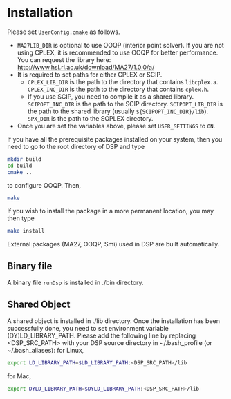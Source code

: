 # Installation

Please set `UserConfig.cmake` as follows.

* `MA27LIB_DIR` is optional to use OOQP (interior point solver). If you are not using CPLEX, it is recommended to use OOQP for better performance. You can request the library here: http://www.hsl.rl.ac.uk/download/MA27/1.0.0/a/
* It is required to set paths for either CPLEX or SCIP. 
  * `CPLEX_LIB_DIR` is the path to the directory that contains `libcplex.a`. `CPLEX_INC_DIR` is the path to the directory that contains `cplex.h`.
  * If you use SCIP, you need to compile it as a shared library. `SCIPOPT_INC_DIR` is the path to the SCIP directory. `SCIPOPT_LIB_DIR`  is the path to the shared library (usually `${SCIPOPT_INC_DIR}/lib`). `SPX_DIR` is the path to the SOPLEX directory.
* Once you are set the variables above, please set `USER_SETTINGS` to `ON`.

If you have all the prerequisite packages installed on your system, then you need to go to the root directory of DSP and type
```bash
mkdir build
cd build
cmake ..
```
to configure OOQP. Then,
```bash
make
```
If you wish to install the package in a more permanent location, you may then type
```bash
make install
```
External packages (MA27, OOQP, Smi) used in DSP are built automatically. 

## Binary file

A binary file ``runDsp`` is installed in ./bin directory.

## Shared Object

A shared object is installed in ./lib directory. Once the installation has been successfully done, you need to set environment variable (DY)LD_LIBRARY_PATH.
Please add the following line by replacing \<DSP_SRC_PATH\> with your DSP source directory in ~/.bash_profile (or ~/.bash_aliases): for Linux,
```bash
export LD_LIBRARY_PATH=$LD_LIBRARY_PATH:<DSP_SRC_PATH>/lib
```
for Mac,
```bash
export DYLD_LIBRARY_PATH=$DYLD_LIBRARY_PATH:<DSP_SRC_PATH>/lib
```
